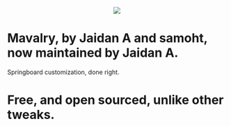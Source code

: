 <p align="center">
  <img src="https://raw.githubusercontent.com/samoht9277/Mavalry/master/mavalryprefs/Resources/PrefHeader@2x.png">
</p>

# Mavalry, by Jaidan A and samoht, now maintained by Jaidan A.
 Springboard customization, done right.

 # Free, and open sourced, unlike other tweaks.
